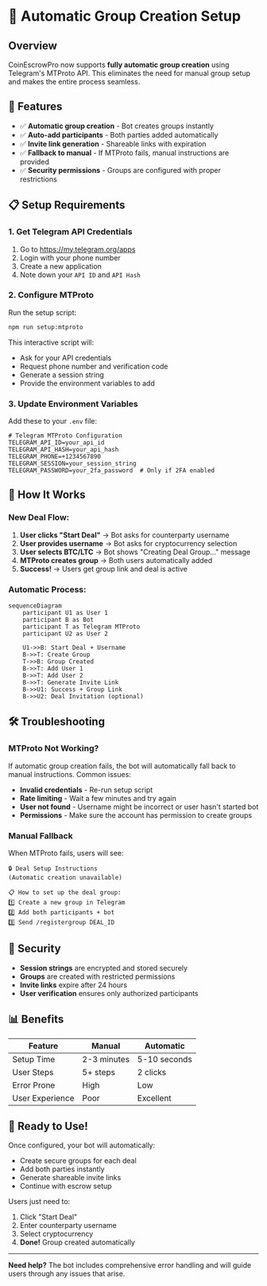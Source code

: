 # 🤖 Automatic Group Creation Setup

## Overview

CoinEscrowPro now supports **fully automatic group creation** using Telegram's MTProto API. This eliminates the need for manual group setup and makes the entire process seamless.

## 🚀 Features

- ✅ **Automatic group creation** - Bot creates groups instantly
- ✅ **Auto-add participants** - Both parties added automatically  
- ✅ **Invite link generation** - Shareable links with expiration
- ✅ **Fallback to manual** - If MTProto fails, manual instructions are provided
- ✅ **Security permissions** - Groups are configured with proper restrictions

## 📋 Setup Requirements

### 1. Get Telegram API Credentials

1. Go to https://my.telegram.org/apps
2. Login with your phone number
3. Create a new application
4. Note down your `API ID` and `API Hash`

### 2. Configure MTProto

Run the setup script:

```bash
npm run setup:mtproto
```

This interactive script will:
- Ask for your API credentials
- Request phone number and verification code
- Generate a session string
- Provide the environment variables to add

### 3. Update Environment Variables

Add these to your `.env` file:

```env
# Telegram MTProto Configuration
TELEGRAM_API_ID=your_api_id
TELEGRAM_API_HASH=your_api_hash  
TELEGRAM_PHONE=+1234567890
TELEGRAM_SESSION=your_session_string
TELEGRAM_PASSWORD=your_2fa_password  # Only if 2FA enabled
```

## 🔄 How It Works

### New Deal Flow:

1. **User clicks "Start Deal"** → Bot asks for counterparty username
2. **User provides username** → Bot asks for cryptocurrency selection
3. **User selects BTC/LTC** → Bot shows "Creating Deal Group..." message
4. **MTProto creates group** → Both users automatically added
5. **Success!** → Users get group link and deal is active

### Automatic Process:

```mermaid
sequenceDiagram
    participant U1 as User 1
    participant B as Bot
    participant T as Telegram MTProto
    participant U2 as User 2

    U1->>B: Start Deal + Username
    B->>T: Create Group
    T->>B: Group Created
    B->>T: Add User 1
    B->>T: Add User 2  
    B->>T: Generate Invite Link
    B->>U1: Success + Group Link
    B->>U2: Deal Invitation (optional)
```

## 🛠️ Troubleshooting

### MTProto Not Working?

If automatic group creation fails, the bot will automatically fall back to manual instructions. Common issues:

- **Invalid credentials** - Re-run setup script
- **Rate limiting** - Wait a few minutes and try again
- **User not found** - Username might be incorrect or user hasn't started bot
- **Permissions** - Make sure the account has permission to create groups

### Manual Fallback

When MTProto fails, users will see:

```
🔒 Deal Setup Instructions
(Automatic creation unavailable)

📋 How to set up the deal group:
1️⃣ Create a new group in Telegram
2️⃣ Add both participants + bot
3️⃣ Send /registergroup DEAL_ID
```

## 🔐 Security

- **Session strings** are encrypted and stored securely
- **Groups** are created with restricted permissions
- **Invite links** expire after 24 hours
- **User verification** ensures only authorized participants

## 📊 Benefits

| Feature | Manual | Automatic |
|---------|--------|-----------|
| Setup Time | 2-3 minutes | 5-10 seconds |
| User Steps | 5+ steps | 2 clicks |
| Error Prone | High | Low |
| User Experience | Poor | Excellent |

## 🚀 Ready to Use!

Once configured, your bot will automatically:
- Create secure groups for each deal
- Add both parties instantly  
- Generate shareable invite links
- Continue with escrow setup

Users just need to:
1. Click "Start Deal" 
2. Enter counterparty username
3. Select cryptocurrency
4. **Done!** Group created automatically

---

**Need help?** The bot includes comprehensive error handling and will guide users through any issues that arise.
